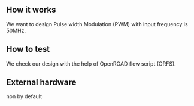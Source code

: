 <!---

This file is used to generate your project datasheet. Please fill in the information below and delete any unused
sections.

You can also include images in this folder and reference them in the markdown. Each image must be less than
512 kb in size, and the combined size of all images must be less than 1 MB.
-->

## How it works

We want to design Pulse width Modulation (PWM) with input frequency is 50MHz.

## How to test

We check our design with the help of OpenROAD flow script (ORFS).

## External hardware

non by default
